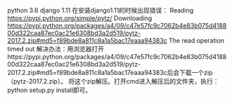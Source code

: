python 3.6
django 1.11
在安装django1.11的时候出现错误：
Reading https://pypi.python.org/simple/pytz/
Downloading https://pypi.python.org/packages/a4/09/c47e57fc9c7062b4e83b075d418800d322caa87ec0ac21e6308bd3a2d519/pytz-2017.2.zip#md5=f89bde8a811c8a1a5bac17eaaa94383c
The read operation timed out
解决办法：用浏览器打开https://pypi.python.org/packages/a4/09/c47e57fc9c7062b4e83b075d418800d322caa87ec0ac21e6308bd3a2d519/pytz-2017.2.zip#md5=f89bde8a811c8a1a5bac17eaaa94383c后会下载一个zip（pytz-2017.2.zip）。
将这个zip解压。打开cmd进入解压后的文件夹，执行：python setup.py install即可。
